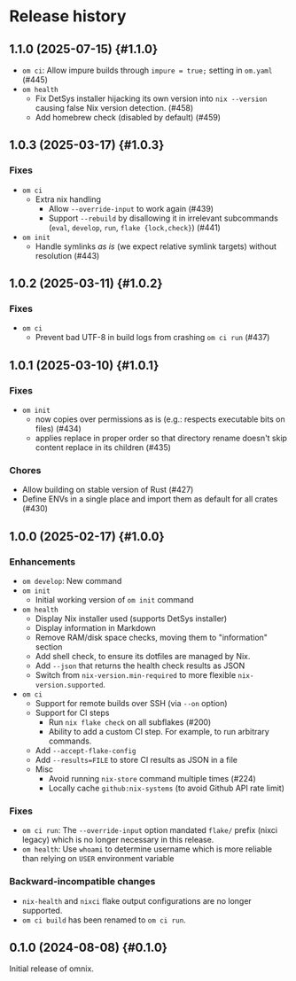 # Release history

## 1.1.0 (2025-07-15) {#1.1.0}

- `om ci`: Allow impure builds through `impure = true;` setting in `om.yaml` (#445)
- `om health`
  - Fix DetSys installer hijacking its own version into `nix --version` causing false Nix version detection. (#458)
  - Add homebrew check (disabled by default) (#459)

## 1.0.3 (2025-03-17) {#1.0.3}

### Fixes

- `om ci`
  - Extra nix handling
      - Allow `--override-input` to work again (#439)
      - Support `--rebuild` by disallowing it in irrelevant subcommands (`eval`, `develop`, `run`, `flake {lock,check}`) (#441)
- `om init`
  - Handle symlinks *as is* (we expect relative symlink targets) without resolution (#443)

## 1.0.2 (2025-03-11) {#1.0.2}

### Fixes

- `om ci`
  - Prevent bad UTF-8 in build logs from crashing `om ci run` (#437)

## 1.0.1 (2025-03-10) {#1.0.1}

### Fixes

- `om init`
  - now copies over permissions as is (e.g.: respects executable bits on files) (#434)
  - applies replace in proper order so that directory rename doesn't skip content replace in its children  (#435)

### Chores

- Allow building on stable version of Rust (#427)
- Define ENVs in a single place and import them as default for all crates (#430)

## 1.0.0 (2025-02-17) {#1.0.0}

### Enhancements

- `om develop`: New command
- `om init`
  - Initial working version of `om init` command
- `om health`
  - Display Nix installer used (supports DetSys installer)
  - Display information in Markdown
  - Remove RAM/disk space checks, moving them to "information" section
  - Add shell check, to ensure its dotfiles are managed by Nix.
  - Add `--json` that returns the health check results as JSON
  - Switch from `nix-version.min-required` to more flexible `nix-version.supported`.
- `om ci`
  - Support for remote builds over SSH (via `--on` option)
  - Support for CI steps
    - Run `nix flake check` on all subflakes (#200)
    - Ability to add a custom CI step. For example, to run arbitrary commands.
  - Add `--accept-flake-config`
  - Add `--results=FILE` to store CI results as JSON in a file
  - Misc
    - Avoid running `nix-store` command multiple times (#224)
    - Locally cache `github:nix-systems` (to avoid Github API rate limit)

### Fixes

- `om ci run`: The `--override-input` option mandated `flake/` prefix (nixci legacy) which is no longer necessary in this release.
- `om health`: Use `whoami` to determine username which is more reliable than relying on `USER` environment variable

### Backward-incompatible changes

- `nix-health` and `nixci` flake output configurations are no longer supported.
- `om ci build` has been renamed to `om ci run`.

## 0.1.0 (2024-08-08) {#0.1.0}

Initial release of omnix.
